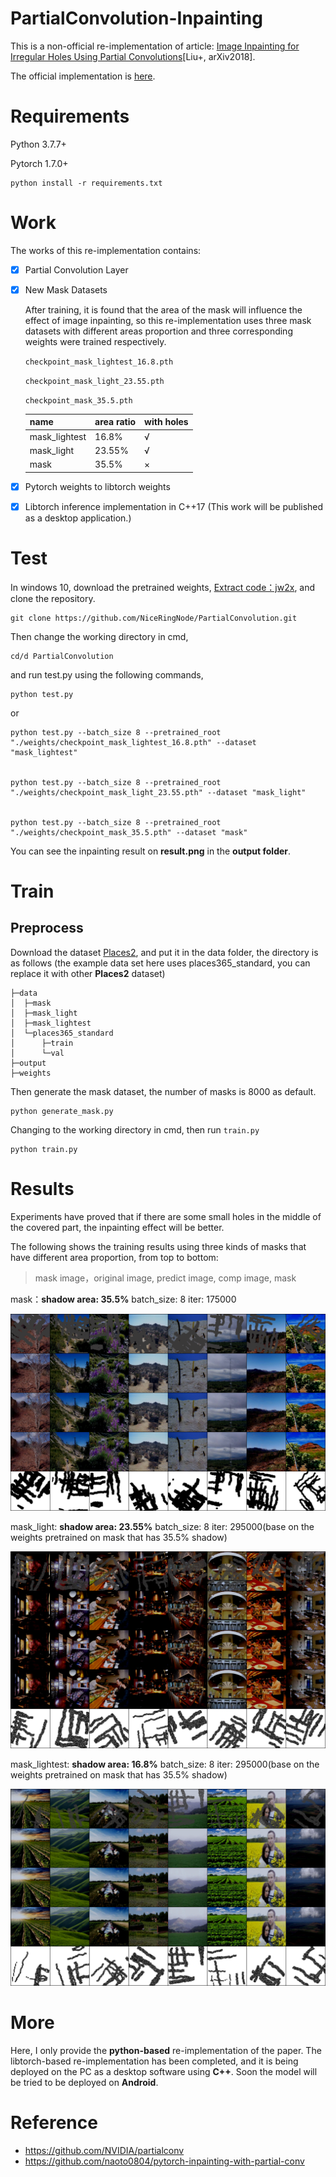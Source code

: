 # PartialConvolution-Inpainting

This is a non-official re-implementation of article: [Image Inpainting for Irregular Holes Using Partial Convolutions](https://arxiv.org/abs/1804.07723)[Liu+, arXiv2018].

The official implementation is [here](https://github.com/NVIDIA/partialconv).

# Requirements

Python 3.7.7+

Pytorch 1.7.0+

```shell
python install -r requirements.txt
```

# Work

The works of this re-implementation contains:

- [x] Partial Convolution Layer

- [x] New Mask Datasets

  After training, it is found that the area of the mask will influence the effect of image inpainting, so this re-implementation uses three mask datasets with different areas proportion and three corresponding weights were trained respectively.

  `checkpoint_mask_lightest_16.8.pth`

  `checkpoint_mask_light_23.55.pth`

  `checkpoint_mask_35.5.pth`

  | name          | area ratio | with holes |
  | ------------- | ---------- | ---------- |
  | mask_lightest | 16.8%      | √          |
  | mask_light    | 23.55%     | √          |
  | mask          | 35.5%      | ×          |

- [x] Pytorch weights to libtorch weights

- [x] Libtorch inference implementation in C++17 (This work will be published as a desktop application.)

# Test

In windows 10, download the pretrained weights, [Extract code：jw2x](https://pan.baidu.com/s/1P93LDjkaJvnxwkm4LcnCOw ), and clone the repository.

```
git clone https://github.com/NiceRingNode/PartialConvolution.git
```

Then change the working directory in cmd,

```
cd/d PartialConvolution
```

and run test.py using the following commands,

```shell
python test.py
```

or

```shell
python test.py --batch_size 8 --pretrained_root "./weights/checkpoint_mask_lightest_16.8.pth" --dataset "mask_lightest"


python test.py --batch_size 8 --pretrained_root "./weights/checkpoint_mask_light_23.55.pth" --dataset "mask_light"


python test.py --batch_size 8 --pretrained_root "./weights/checkpoint_mask_35.5.pth" --dataset "mask"
```

You can see the inpainting result on **result.png** in the **output folder**.

# Train

## Preprocess

Download the dataset [Places2](http://places2.csail.mit.edu/download.html), and put it in the data folder, the directory is as follows (the example data set here uses places365_standard, you can replace it with other **Places2** dataset)

```shell
├─data
│  ├─mask
│  ├─mask_light
│  ├─mask_lightest
│  └─places365_standard
│      ├─train
│      └─val
├─output
├─weights
```

Then generate the mask dataset, the number of masks is 8000 as default.

```
python generate_mask.py
```

Changing to the working directory in cmd, then run `train.py`

```shell
python train.py
```

# Results

Experiments have proved that if there are some small holes in the middle of the covered part, the inpainting effect will be better.

The following shows the training results using three kinds of masks that have different area proportion, from top to bottom:

> mask image，original image, predict image, comp image, mask

mask：**shadow area: 35.5%** batch_size: 8 iter: 175000

![shadow area: 35.5%](/output/using_35.5.png)



mask_light: **shadow area: 23.55%** batch_size: 8 iter: 295000(base on the weights pretrained on mask that has 35.5% shadow)

![shadow area: 23.55%](/output/using_23.5.png)



mask_lightest: **shadow area: 16.8%** batch_size: 8 iter: 295000(base on the weights pretrained on mask that has 35.5% shadow)

![shadow area: 16.8%](/output/using_16.8.png)

# More

Here, I only provide the **python-based** re-implementation of the paper. The libtorch-based re-implementation has been completed, and it is being deployed on the PC as a desktop software using **C++**. Soon the model will be tried to be deployed on **Android**.

# Reference

- https://github.com/NVIDIA/partialconv
- https://github.com/naoto0804/pytorch-inpainting-with-partial-conv

